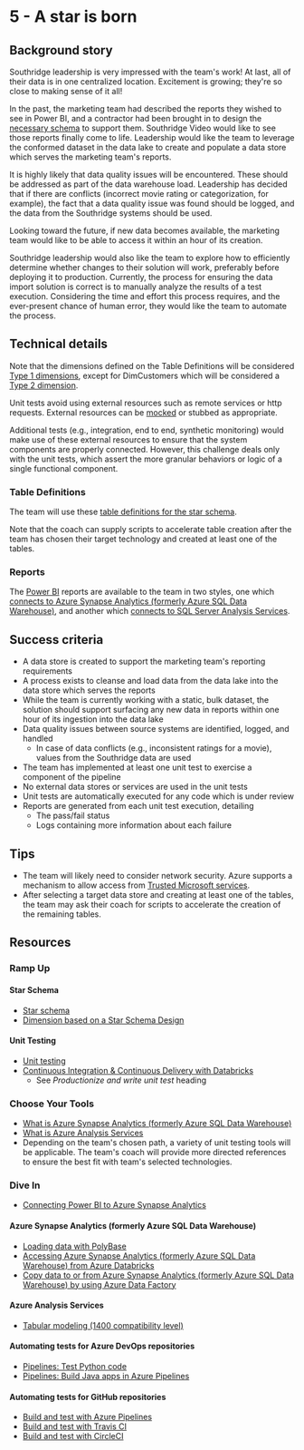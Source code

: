 # 5 - A star is born

## Background story

Southridge leadership is very impressed with the team's work!
At last, all of their data is in one centralized location.
Excitement is growing; they're so close to making sense of it all!

In the past, the marketing team had described the reports they wished to see
in Power BI, and a contractor had been brought in to design the [necessary
schema](https://gist.github.com/riserrad/fabf9103ac1d8a383f16a1feee54a73a)
to support them. Southridge Video would like to see those reports finally come to life.
Leadership would like the team to leverage the conformed dataset in the data lake
to create and populate a data store which serves the marketing team's reports.

It is highly likely that data quality issues will be encountered.
These should be addressed as part of the data warehouse load.
Leadership has decided that if there are conflicts (incorrect movie rating or
categorization, for example), the fact that a data quality issue was found
should be logged, and the data from the Southridge systems should be used.

Looking toward the future, if new data becomes available,
the marketing team would like to be able to access it within an hour of its creation.

Southridge leadership would also like the team to explore how to efficiently determine
whether changes to their solution will work, preferably
before deploying it to production. Currently, the process for ensuring the
data import solution is correct is to manually analyze the results of a test
execution. Considering the time and effort this process requires, and the
ever-present chance of human error, they would like
the team to automate the process.

## Technical details

Note that the dimensions defined on the Table Definitions will be considered
[Type 1 dimensions](https://en.wikipedia.org/wiki/Slowly_changing_dimension#Type_1:_overwrite),
except for DimCustomers which will be considered a
[Type 2 dimension](https://en.wikipedia.org/wiki/Slowly_changing_dimension#Type_2:_add_new_row).

Unit tests avoid using external resources such
as remote services or http requests.
External resources can be [mocked](https://en.wikipedia.org/wiki/Mock_object)
or stubbed as appropriate.

Additional tests (e.g., integration, end to end, synthetic monitoring)
would make use of these external resources to ensure that the system
components are properly connected. However, this challenge deals only with
the unit tests, which assert the more granular behaviors or
logic of a single functional component.

### Table Definitions

The team will use these
[table definitions for the star schema](https://gist.github.com/riserrad/fabf9103ac1d8a383f16a1feee54a73a).

Note that the coach can supply scripts to accelerate table creation
after the team has chosen their target technology and created
at least one of the tables.

### Reports

The [Power BI](https://powerbi.microsoft.com/en-us/get-started/) reports are
available to the team in two styles, one which
[connects to Azure Synapse Analytics (formerly Azure SQL Data Warehouse)](https://ohmdwstor.blob.core.windows.net/teamresources/MDWOH-SQLDW.pbix),
and another which [connects to SQL Server Analysis Services](https://ohmdwstor.blob.core.windows.net/teamresources/MDWOH-SSAS.pbix).

## Success criteria

- A data store is created to support the marketing team's reporting requirements
- A process exists to cleanse and load data from the data lake
into the data store which serves the reports
- While the team is currently working with a static, bulk dataset,
the solution should support surfacing any new data in reports within one hour
of its ingestion into the data lake
- Data quality issues between source systems are identified, logged, and handled
    - In case of data conflicts (e.g., inconsistent ratings for a movie),
    values from the Southridge data are used
- The team has implemented at least one unit test to exercise a component of the pipeline
- No external data stores or services are used in the unit tests
- Unit tests are automatically executed for any code which is under review
- Reports are generated from each unit test execution, detailing
    - The pass/fail status
    - Logs containing more information about each failure

## Tips

- The team will likely need to consider network security.
Azure supports a mechanism to allow access from [Trusted Microsoft services](https://docs.microsoft.com/en-us/azure/storage/common/storage-network-security#trusted-microsoft-services).
- After selecting a target data store and creating at least one of the tables,
the team may ask their coach for scripts to accelerate the creation of the remaining tables.

## Resources

### Ramp Up

#### Star Schema

- [Star schema](https://en.wikipedia.org/wiki/Star_schema)
- [Dimension based on a Star Schema Design](https://docs.microsoft.com/en-us/sql/analysis-services/multidimensional-models-olap-logical-dimension-objects/dimensions-introduction?view=sql-server-2017#dimension-based-on-a-star-schema-design)

#### Unit Testing

- [Unit testing](http://softwaretestingfundamentals.com/unit-testing/)
- [Continuous Integration & Continuous Delivery with Databricks](https://databricks.com/blog/2017/10/30/continuous-integration-continuous-delivery-databricks.html)
    - See _Productionize and write unit test_ heading

### Choose Your Tools

- [What is Azure Synapse Analytics (formerly Azure SQL Data Warehouse)](https://docs.microsoft.com/en-us/azure/sql-data-warehouse/sql-data-warehouse-overview-what-is)
- [What is Azure Analysis Services](https://docs.microsoft.com/en-us/azure/analysis-services/analysis-services-overview)
- Depending on the team's chosen path, a variety of unit testing tools
will be applicable. The team's coach will provide more directed references
to ensure the best fit with team's selected technologies.

### Dive In

- [Connecting Power BI to Azure Synapse Analytics](https://docs.microsoft.com/en-us/power-bi/connect-data/service-azure-sql-data-warehouse-with-direct-connect#connecting-through-power-bi-desktop)

#### Azure Synapse Analytics (formerly Azure SQL Data Warehouse)

- [Loading data with PolyBase](https://docs.microsoft.com/en-us/azure/sql-database/sql-database-vnet-service-endpoint-rule-overview?toc=/azure/storage/blobs/toc.json#azure-sql-data-warehouse-polybase)
- [Accessing Azure Synapse Analytics (formerly Azure SQL Data Warehouse) from Azure Databricks](https://docs.microsoft.com/en-us/azure/databricks/data/data-sources/azure/sql-data-warehouse)
- [Copy data to or from Azure Synapse Analytics (formerly Azure SQL Data Warehouse) by using Azure Data Factory](https://docs.microsoft.com/en-us/azure/data-factory/connector-azure-sql-data-warehouse)

#### Azure Analysis Services

- [Tabular modeling (1400 compatibility level)](https://docs.microsoft.com/en-us/sql/analysis-services/tutorial-tabular-1400/as-adventure-works-tutorial?view=sql-server-2017)

#### Automating tests for Azure DevOps repositories

- [Pipelines: Test Python code](https://docs.microsoft.com/en-us/azure/devops/pipelines/languages/python?view=vsts&tabs=ubuntu-16-04#test)
- [Pipelines: Build Java apps in Azure Pipelines](https://docs.microsoft.com/en-us/azure/devops/pipelines/languages/java?view=vsts#build-your-code-with-maven)

#### Automating tests for GitHub repositories

- [Build and test with Azure Pipelines](https://github.com/marketplace/azure-pipelines)
- [Build and test with Travis CI](https://github.com/marketplace/travis-ci)
- [Build and test with CircleCI](https://github.com/marketplace/circleci)
